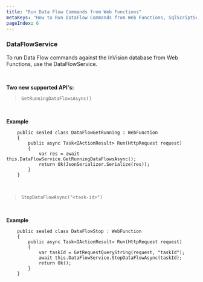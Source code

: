 ```yaml
---
title: "Run Data Flow Commands from Web Functions"
metaKeys: "How to Run DataFlow Commands from Web Functions, SqlScriptService, API,  SQL, "
pageIndex: 6
---
```


### DataFlowService

To run Data Flow commands against the InVision database from Web Functions, use the DataFlowService.

<br/>


**Two new supported API's:**

>`GetRunningDataFlowsAsync()`

<br/>

**Example**


```
    public sealed class DataFlowGetRunning : WebFunction
    {
        public async Task<IActionResult> Run(HttpRequest request)
        { 
            var res = await this.DataFlowService.GetRunningDataFlowsAsync();
            return Ok(JsonSerializer.Serialize(res));
        }
    }
```


<br/>

>`StopDataFlowAsync("<task-id>")`

<br/>

**Example**

```
    public sealed class DataFlowStop : WebFunction
    {
        public async Task<IActionResult> Run(HttpRequest request)
        { 
            var taskId = GetRequestQueryString(request, "taskId");
            await this.DataFlowService.StopDataFlowAsync(taskId);
            return Ok();
        }
    }
```

